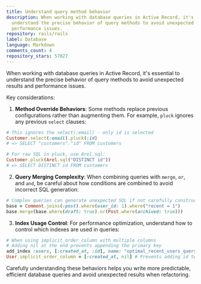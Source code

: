 ```yaml
---
title: Understand query method behavior
description: When working with database queries in Active Record, it's essential to
  understand the precise behavior of query methods to avoid unexpected results and
  performance issues.
repository: rails/rails
label: Database
language: Markdown
comments_count: 4
repository_stars: 57027
---
```


When working with database queries in Active Record, it's essential to understand the precise behavior of query methods to avoid unexpected results and performance issues.

Key considerations:

1. **Method Override Behaviors**: Some methods replace previous configurations rather than augmenting them. For example, `pluck` ignores any previous `select` clauses:

```ruby
# This ignores the select(:email) - only id is selected
Customer.select(:email).pluck(:id)
# => SELECT "customers"."id" FROM customers

# For raw SQL in pluck, use Arel.sql:
Customer.pluck(Arel.sql("DISTINCT id"))
# => SELECT DISTINCT id FROM customers
```

2. **Query Merging Complexity**: When combining queries with `merge`, `or`, and `and`, be careful about how conditions are combined to avoid incorrect SQL generation:

```ruby
# Complex queries can generate unexpected SQL if not carefully constructed
base = Comment.joins(:post).where(user_id: 1).where("recent = 1")
base.merge(base.where(draft: true).or(Post.where(archived: true)))
```

3. **Index Usage Control**: For performance optimization, understand how to control which indexes are used in queries:

```ruby
# When using implicit_order_column with multiple columns
# Adding nil at the end prevents appending the primary key
add_index :users, [:created_at, :id], name: "optimal_recent_users_query"
User.implicit_order_column = [:created_at, nil] # Prevents adding id twice to ORDER BY
```

Carefully understanding these behaviors helps you write more predictable, efficient database queries and avoid unexpected results when refactoring.
